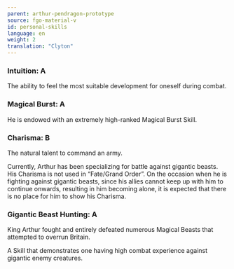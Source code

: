 ```yaml
---
parent: arthur-pendragon-prototype
source: fgo-material-v
id: personal-skills
language: en
weight: 2
translation: "Clyton"
---
```


### Intuition: A

The ability to feel the most suitable development for oneself during combat.

### Magical Burst: A

He is endowed with an extremely high-ranked Magical Burst Skill.

### Charisma: B

The natural talent to command an army.

Currently, Arthur has been specializing for battle against gigantic beasts. His Charisma is not used in “Fate/Grand Order”. On the occasion when he is fighting against gigantic beasts, since his allies cannot keep up with him to continue onwards, resulting in him becoming alone, it is expected that there is no place for him to show his Charisma.

### Gigantic Beast Hunting: A

King Arthur fought and entirely defeated numerous Magical Beasts that attempted to overrun Britain.

A Skill that demonstrates one having high combat experience against gigantic enemy creatures.
